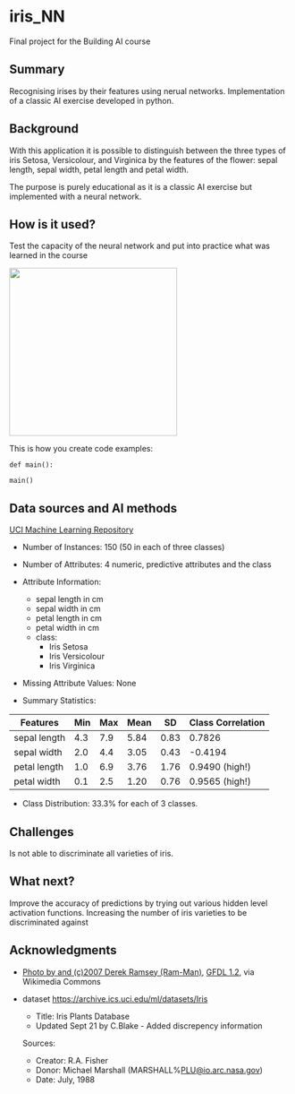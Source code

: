 <!-- This is the markdown template for the final project of the Building AI course, 
created by Reaktor Innovations and University of Helsinki. 
Copy the template, paste it to your GitHub README and edit! -->

# iris_NN

Final project for the Building AI course

## Summary

Recognising irises by their features using nerual networks. 
Implementation of a classic AI exercise developed in python.


## Background

With this application it is possible to distinguish between the three types of iris Setosa, Versicolour, and Virginica by the features of the flower: sepal length, sepal width, petal length and petal width.

The purpose is purely educational as it is a classic AI exercise but implemented with a neural network.


## How is it used?

Test the capacity of the neural network and put into practice what was learned in the course

<img src="https://upload.wikimedia.org/wikipedia/commons/f/f8/Siberian_Iris_Iris_sibirica_Top_Side_View_Green_2000px.jpg" width="300">

This is how you create code examples:
```
def main():

main()
```


## Data sources and AI methods

[UCI Machine Learning Repository](https://archive.ics.uci.edu/ml/datasets/Iris)

* Number of Instances: 150 (50 in each of three classes)

* Number of Attributes: 4 numeric, predictive attributes and the class

* Attribute Information:
   * sepal length in cm
   * sepal width in cm
   * petal length in cm
   * petal width in cm
   * class: 
      * Iris Setosa
      * Iris Versicolour
      * Iris Virginica

* Missing Attribute Values: None

* Summary Statistics:

 Features | Min | Max | Mean | SD | Class Correlation
 --- | --- | --- | --- | --- | ---
 sepal length | 4.3 | 7.9 | 5.84 | 0.83 | 0.7826   
 sepal width | 2.0 | 4.4 | 3.05 | 0.43 | -0.4194
 petal length | 1.0 | 6.9 | 3.76 | 1.76 | 0.9490  (high!)
 petal width | 0.1 | 2.5 | 1.20 | 0.76 | 0.9565  (high!)

* Class Distribution: 33.3% for each of 3 classes.

## Challenges

Is not able to discriminate all varieties of iris.

## What next?

Improve the accuracy of predictions by trying out various hidden level activation functions.
Increasing the number of iris varieties to be discriminated against


## Acknowledgments

* <a href="https://commons.wikimedia.org/wiki/File:Siberian_Iris_Iris_sibirica_Top_Side_View_Green_2000px.jpg">Photo by and (c)2007 Derek Ramsey (Ram-Man)</a>, <a href="http://www.gnu.org/licenses/old-licenses/fdl-1.2.html">GFDL 1.2</a>, via Wikimedia Commons

* dataset https://archive.ics.uci.edu/ml/datasets/Iris
    * Title: Iris Plants Database
    * Updated Sept 21 by C.Blake - Added discrepency information
    
    Sources:
     * Creator: R.A. Fisher
     * Donor: Michael Marshall (MARSHALL%PLU@io.arc.nasa.gov)
     * Date: July, 1988